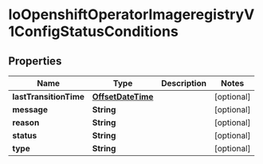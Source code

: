 
# IoOpenshiftOperatorImageregistryV1ConfigStatusConditions

## Properties
Name | Type | Description | Notes
------------ | ------------- | ------------- | -------------
**lastTransitionTime** | [**OffsetDateTime**](OffsetDateTime.md) |  |  [optional]
**message** | **String** |  |  [optional]
**reason** | **String** |  |  [optional]
**status** | **String** |  |  [optional]
**type** | **String** |  |  [optional]




